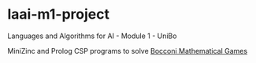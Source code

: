 # laai-m1-project
Languages and Algorithms for AI - Module 1 - UniBo

MiniZinc and Prolog CSP programs to solve [Bocconi Mathematical Games](https://giochimatematici.unibocconi.it/index.php/gare/giochi-d-autunno/170-gli-allenamenti-ai-giochi-d-autunno)
